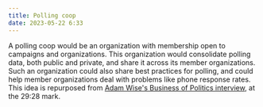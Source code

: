 ```yaml
---
title: Polling coop
date: 2023-05-22 6:33
---
```


A polling coop would be an organization with membership open to campaigns and organizations. This organization would consolidate polling data, both public and private, and share it across its member organizations. Such an organization could also share best practices for polling, and could help member organizations deal with problems like phone response rates. This idea is repurposed from [Adam Wise's Business of Politics interview](https://podcast.startupcaucus.com/1833138/11865595-measuring-the-competitive-paid-media-landscape-adam-wise-national-media), at the 29:28 mark.